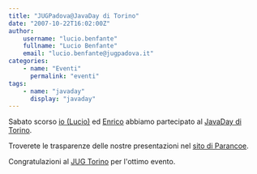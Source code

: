 ```yaml
---
title: "JUGPadova@JavaDay di Torino"
date: "2007-10-22T16:02:00Z"
author:
    username: "lucio.benfante"
    fullname: "Lucio Benfante"
    email: "lucio.benfante@jugpadova.it"
categories:
    - name: "Eventi"
      permalink: "eventi"
tags:
    - name: "javaday"
      display: "javaday"
---
```


Sabato scorso [io (Lucio)](http://benfante.blogspot.com) ed
[Enrico](http://enricogi.blogspot.com/) abbiamo partecipato al [JavaDay
di Torino](http://javaday.jugtorino.it).

Troverete le trasparenze delle nostre presentazioni nel [sito di
Parancoe](http://www.parancoe.org/news/2007/10/22/parancoejavaday/).

Congratulazioni al [JUG Torino](http://www.jugtorino.it) per l'ottimo
evento.
